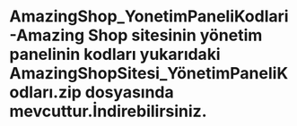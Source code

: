 # AmazingShop_YonetimPaneliKodlari-Amazing Shop sitesinin yönetim panelinin kodları yukarıdaki AmazingShopSitesi_YönetimPaneliKodları.zip dosyasında mevcuttur.İndirebilirsiniz.
